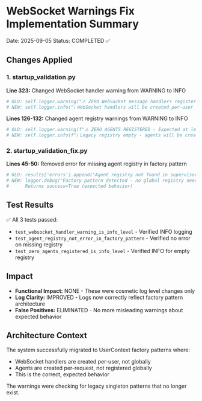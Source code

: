 # WebSocket Warnings Fix Implementation Summary
Date: 2025-09-05
Status: COMPLETED ✅

## Changes Applied

### 1. startup_validation.py
**Line 323:** Changed WebSocket handler warning from WARNING to INFO
```python
# OLD: self.logger.warning("⚠️ ZERO WebSocket message handlers registered")
# NEW: self.logger.info("ℹ️ WebSocket handlers will be created per-user (factory pattern)")
```

**Lines 126-132:** Changed agent registry warnings from WARNING to INFO
```python
# OLD: self.logger.warning(f"⚠️ ZERO AGENTS REGISTERED - Expected at least {expected_min} agents")
# NEW: self.logger.info(f"ℹ️ Legacy registry empty - agents will be created per-request (factory pattern)")
```

### 2. startup_validation_fix.py  
**Lines 45-50:** Removed error for missing agent registry in factory pattern
```python
# OLD: results['errors'].append("Agent registry not found in supervisor")
# NEW: logger.debug("Factory pattern detected - no global registry needed")
#      Returns success=True (expected behavior)
```

## Test Results
✅ All 3 tests passed:
- `test_websocket_handler_warning_is_info_level` - Verified INFO logging
- `test_agent_registry_not_error_in_factory_pattern` - Verified no error on missing registry
- `test_zero_agents_registered_is_info_level` - Verified INFO for empty registry

## Impact
- **Functional Impact:** NONE - These were cosmetic log level changes only
- **Log Clarity:** IMPROVED - Logs now correctly reflect factory pattern architecture
- **False Positives:** ELIMINATED - No more misleading warnings about expected behavior

## Architecture Context
The system successfully migrated to UserContext factory patterns where:
- WebSocket handlers are created per-user, not globally
- Agents are created per-request, not registered globally  
- This is the correct, expected behavior

The warnings were checking for legacy singleton patterns that no longer exist.